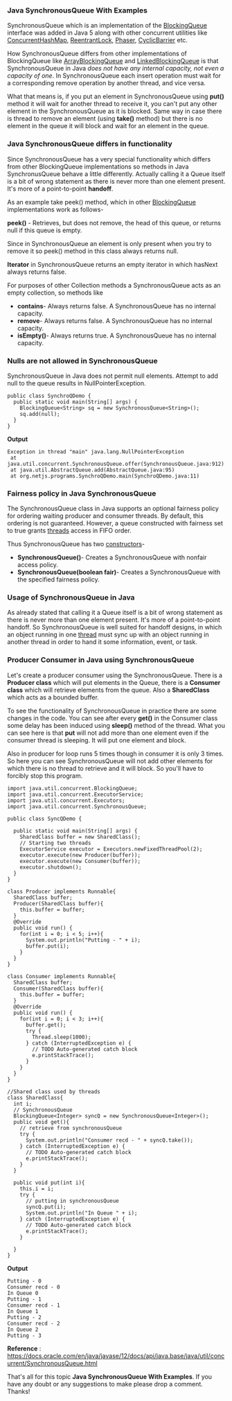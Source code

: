 ### Java SynchronousQueue With Examples

SynchronousQueue which is an implementation of the [BlockingQueue](https://www.netjstech.com/2016/02/blockingqueue-in-java-concurrency.html) interface was added in Java 5 along with other concurrent utilities like [ConcurrentHashMap](https://www.netjstech.com/2016/01/concurrenthashmap-in-java.html), [ReentrantLock](https://www.netjstech.com/2016/02/reentrantlock-in-java-concurrency.html), [Phaser](https://www.netjstech.com/2016/01/phaser-in-java-concurrency.html), [CyclicBarrier](https://www.netjstech.com/2016/01/cyclicbarrier-in-java-concurrency.html) etc.

How SynchronousQueue differs from other implementations of BlockingQueue like [ArrayBlockingQueue](https://www.netjstech.com/2016/02/arrayblockingqueue-in-java-concurrency.html) and [LinkedBlockingQueue](https://www.netjstech.com/2016/03/linkedblockingqueue-in-java.html) is that SynchronousQueue in Java *does not have any internal capacity, not even a capacity of one*. In SynchronousQueue each insert operation must wait for a corresponding remove operation by another thread, and vice versa.

What that means is, if you put an element in SynchronousQueue using **put()** method it will wait for another thread to receive it, you can't put any other element in the SynchronousQueue as it is blocked. Same way in case there is thread to remove an element (using **take()** method) but there is no element in the queue it will block and wait for an element in the queue.

### Java SynchronousQueue differs in functionality

Since SynchronousQueue has a very special functionality which differs from other BlockingQueue implementations so methods in Java SynchronusQueue behave a little differently. Actually calling it a Queue itself is a bit of wrong statement as there is never more than one element present. It's more of a point-to-point **handoff**.

As an example take peek() method, which in other [BlockingQueue](https://www.netjstech.com/2016/02/blockingqueue-in-java-concurrency.html) implementations work as follows-

**peek()** - Retrieves, but does not remove, the head of this queue, or returns null if this queue is empty.

Since in SynchronousQueue an element is only present when you try to remove it so peek() method in this class always returns null.

**Iterator** in SynchronousQueue returns an empty iterator in which hasNext always returns false.

For purposes of other Collection methods a SynchronousQueue acts as an empty collection, so methods like

- **contains**- Always returns false. A SynchronousQueue has no internal capacity.
- **remove**- Always returns false. A SynchronousQueue has no internal capacity.
- **isEmpty()**- Always returns true. A SynchronousQueue has no internal capacity.

### Nulls are not allowed in SynchronousQueue

SynchronousQueue in Java does not permit null elements. Attempt to add null to the queue results in NullPointerException.

```
public class SynchroQDemo {
  public static void main(String[] args) {
    BlockingQueue<String> sq = new SynchronousQueue<String>();
    sq.add(null);
  }
}
```

**Output**

```
Exception in thread "main" java.lang.NullPointerException
 at java.util.concurrent.SynchronousQueue.offer(SynchronousQueue.java:912)
 at java.util.AbstractQueue.add(AbstractQueue.java:95)
 at org.netjs.programs.SynchroQDemo.main(SynchroQDemo.java:11)
```

### Fairness policy in Java SynchronousQueue

The SynchronousQueue class in Java supports an optional fairness policy for ordering waiting producer and consumer threads. By default, this ordering is not guaranteed. However, a queue constructed with fairness set to true grants [threads](https://www.netjstech.com/2015/06/difference-between-thread-and-process-java.html) access in FIFO order.

Thus SynchronousQueue has two [constructors](https://www.netjstech.com/2015/04/constructor-chaining-in-java-calling-one-constructor-from-another.html)-

- **SynchronousQueue()**- Creates a SynchronousQueue with nonfair access policy.
- **SynchronousQueue(boolean fair)**- Creates a SynchronousQueue with the specified fairness policy.

### Usage of SynchronousQueue in Java

As already stated that calling it a Queue itself is a bit of wrong statement as there is never more than one element present. It's more of a point-to-point handoff. So SynchronousQueue is well suited for handoff designs, in which an object running in one [thread](https://www.netjstech.com/2015/06/thread-priorities-java-multithreading.html) must sync up with an object running in another thread in order to hand it some information, event, or task.

### Producer Consumer in Java using SynchronousQueue

Let's create a producer consumer using the SynchronousQueue. There is a **Producer class** which will put elements in the Queue, there is a **Consumer class** which will retrieve elements from the queue. Also a **SharedClass** which acts as a bounded buffer.

To see the functionality of SynchronousQueue in practice there are some changes in the code. You can see after every **get()** in the Consumer class some delay has been induced using **sleep()** method of the thread. What you can see here is that **put** will not add more than one element even if the consumer thread is sleeping. It will put one element and block.

Also in producer for loop runs 5 times though in consumer it is only 3 times. So here you can see SynchronousQueue will not add other elements for which there is no thread to retrieve and it will block. So you'll have to forcibly stop this program.

```
import java.util.concurrent.BlockingQueue;
import java.util.concurrent.ExecutorService;
import java.util.concurrent.Executors;
import java.util.concurrent.SynchronousQueue;

public class SyncQDemo {

  public static void main(String[] args) {
    SharedClass buffer = new SharedClass();
    // Starting two threads
    ExecutorService executor = Executors.newFixedThreadPool(2);
    executor.execute(new Producer(buffer));
    executor.execute(new Consumer(buffer));
    executor.shutdown();
  }
}

class Producer implements Runnable{
  SharedClass buffer;
  Producer(SharedClass buffer){
    this.buffer = buffer;
  }
  @Override
  public void run() {
    for(int i = 0; i < 5; i++){
      System.out.println("Putting - " + i);
      buffer.put(i);
    }
  }
}

class Consumer implements Runnable{
  SharedClass buffer;
  Consumer(SharedClass buffer){
    this.buffer = buffer;
  }
  @Override
  public void run() {
    for(int i = 0; i < 3; i++){
      buffer.get();
      try {
        Thread.sleep(1000);
      } catch (InterruptedException e) {
        // TODO Auto-generated catch block
        e.printStackTrace();
      }
    }
  }    
}

//Shared class used by threads
class SharedClass{
  int i;
  // SynchronousQueue
  BlockingQueue<Integer> syncQ = new SynchronousQueue<Integer>();
  public void get(){
    // retrieve from synchronousQueue
    try {
      System.out.println("Consumer recd - " + syncQ.take());
    } catch (InterruptedException e) {
      // TODO Auto-generated catch block
      e.printStackTrace();
    }
  }
    
  public void put(int i){
    this.i = i;
    try {        
      // putting in synchronousQueue
      syncQ.put(i);
      System.out.println("In Queue " + i);
    } catch (InterruptedException e) {
      // TODO Auto-generated catch block
      e.printStackTrace();
    }
    
  }
}
```

**Output**

```
Putting - 0
Consumer recd - 0
In Queue 0
Putting - 1
Consumer recd - 1
In Queue 1
Putting - 2
Consumer recd - 2
In Queue 2
Putting - 3 
```

**Reference** : https://docs.oracle.com/en/java/javase/12/docs/api/java.base/java/util/concurrent/SynchronousQueue.html

That's all for this topic **Java SynchronousQueue With Examples**. If you have any doubt or any suggestions to make please drop a comment. Thanks!